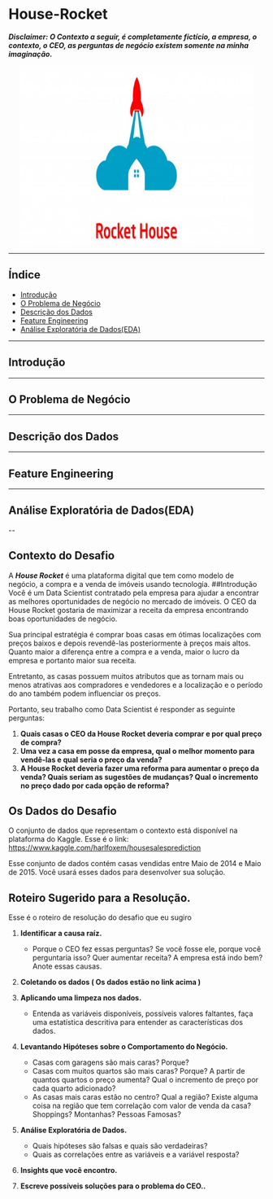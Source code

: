 # House-Rocket

***Disclaimer: O Contexto a seguir, é completamente fictício, a empresa, o contexto, o CEO, as perguntas de negócio existem somente na minha imaginação.***
<p align="center">
  <img width="460" src="Imagem1.jpg">
</p>

---

## Índice
- [Introdução](#introdução)
- [O Problema de Negócio](#o-problema-de-negócio)
- [Descrição dos Dados](#descrição-dos-dados)
- [Feature Engineering](#feature-engineering)
- [Análise Exploratória de Dados(EDA)](#análise-exploratória-de-dados-eda) 

---

## Introdução

---

## O Problema de Negócio 

---

## Descrição dos Dados

---

## Feature Engineering

---

## Análise Exploratória de Dados(EDA)

--























## Contexto do Desafio

A ***House Rocket*** é uma plataforma digital que tem como modelo de negócio, a compra e a venda de imóveis usando tecnologia.
##Introdução
Você é um Data Scientist contratado pela empresa para ajudar a encontrar as melhores oportunidades de negócio no mercado de imóveis. O CEO da House Rocket gostaria de maximizar a receita da empresa encontrando boas oportunidades de negócio.

Sua principal estratégia é comprar boas casas em ótimas localizações com preços baixos e depois revendê-las posteriormente à preços mais altos. Quanto maior a diferença entre a compra e a venda, maior o lucro da empresa e portanto maior sua receita.

Entretanto, as casas possuem muitos atributos que as tornam mais ou menos atrativas aos compradores e vendedores e a localização e o período do ano também podem influenciar os preços.

Portanto, seu trabalho como Data Scientist é responder as seguinte perguntas:

1. **Quais casas o CEO da House Rocket deveria comprar e por qual preço de compra?**
2. **Uma vez a casa em posse da empresa, qual o melhor momento para vendê-las e qual seria o preço da venda?**
3. **A House Rocket deveria fazer uma reforma para aumentar o preço da venda? Quais seriam as sugestões de mudanças? Qual o incremento no preço dado por cada opção de reforma?**

## **Os Dados do Desafio**

O conjunto de dados que representam o contexto está disponível na plataforma do Kaggle.
Esse é o link: https://www.kaggle.com/harlfoxem/housesalesprediction

Esse conjunto de dados contém casas vendidas entre Maio de 2014 e Maio de 2015. Você usará esses dados para desenvolver sua solução.

## **Roteiro Sugerido para a Resolução.**
Esse é o roteiro de resolução do desafio que eu sugiro

1. **Identificar a causa raíz.**
   <ul>
       <li>Porque o CEO fez essas perguntas? Se você fosse ele, porque você perguntaria isso? Quer aumentar receita? A empresa está indo bem?
         Anote essas causas.</li>
    </ul>
2. **Coletando os dados ( Os dados estão no link acima )**

3. **Aplicando uma limpeza nos dados.**
    <ul>
      <li>Entenda as variáveis disponíveis, possíveis valores faltantes, faça uma estatística descritiva para entender as características dos dados.</li>
    </ul>
  
4. **Levantando Hipóteses sobre o Comportamento do Negócio.**
    <ul>
        <li>Casas com garagens são mais caras? Porque?</li>
        <li>Casas com muitos quartos são mais caras? Porque? A partir de quantos quartos o preço aumenta? Qual o incremento de preço por cada quarto adicionado?</li>
        <li>As casas mais caras estão no centro? Qual a região? Existe alguma coisa na região que tem correlação com valor de venda da casa? Shoppings? Montanhas? Pessoas                   Famosas?</li>  
    </ul>
  
5. **Análise Exploratória de Dados.**

    <ul>
      <li>Quais hipóteses são falsas e quais são verdadeiras?</li>
      <li>Quais as correlações entre as variáveis e a variável resposta?</li>
    </ul>
  
6. **Insights que você encontro.**
7. **Escreve possíveis soluções para o problema do CEO..**
